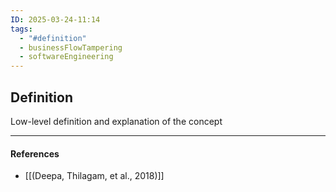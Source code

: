 ```yaml
---
ID: 2025-03-24-11:14
tags:
  - "#definition"
  - businessFlowTampering
  - softwareEngineering
---
```

## Definition

Low-level definition and explanation of the concept

---
#### References
- [[(Deepa, Thilagam, et al., 2018)]]